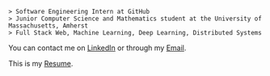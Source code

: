 ```
> Software Engineering Intern at GitHub
> Junior Computer Science and Mathematics student at the University of Massachusetts, Amherst
> Full Stack Web, Machine Learning, Deep Learning, Distributed Systems
```

You can contact me on [LinkedIn](https://www.linkedin.com/in/kevinmsmith131/) or through my [Email](mailto:kevinmsmith131@gmail.com).

This is my [Resume](https://github.com/kevinmsmith131/kevinmsmith131/files/7270390/Kevin_Smith_Resume.pdf).
